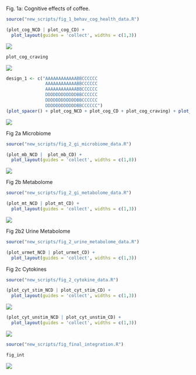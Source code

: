 <p align="justify">
<!-- README.md is generated from README.Rmd. Please edit that file -->

Fig. 1a: Cognitive effects of coffee.

``` r
source("new_scripts/fig_1_behav_cog_health_data.R")
```

``` r
(plot_cog_NCD | plot_cog_CD) + 
  plot_layout(guides = 'collect', widths = c(1,3))
```

![](README_files/figure-gfm/unnamed-chunk-2-1.svg)<!-- -->

``` r
plot_cog_craving
```

![](README_files/figure-gfm/unnamed-chunk-3-1.svg)<!-- -->

``` r
design_1 <- c("AAAAAAAAAAAABBCCCCCC
               AAAAAAAAAAAABBCCCCCC
               AAAAAAAAAAAABBCCCCCC
               DDDDDDDDDDDDBBCCCCCC
               DDDDDDDDDDDDBBCCCCCC
               DDDDDDDDDDDDBBCCCCCC")
(plot_spacer() + plot_cog_NCD + plot_cog_CD + plot_cog_craving) + plot_layout(design = design_1, guides = 'collect') & theme(legend.position = 'left')
```

![](README_files/figure-gfm/fig_1_full-1.svg)<!-- -->

Fig 2a Microbiome

``` r
source("new_scripts/fig_2_gi_microbiome_data.R")
```

``` r
(plot_mb_NCD |  plot_mb_CD) + 
  plot_layout(guides = 'collect', widths = c(1,8))
```

![](README_files/figure-gfm/unnamed-chunk-5-1.svg)<!-- -->

Fig 2b Metabolome

``` r
source("new_scripts/fig_2_gi_metabolome_data.R")
```

``` r
(plot_mt_NCD | plot_mt_CD) + 
  plot_layout(guides = 'collect', widths = c(1,3))
```

![](README_files/figure-gfm/unnamed-chunk-7-1.svg)<!-- -->

Fig 2b2 Urine Metabolome

``` r
source("new_scripts/fig_2_urine_metabolome_data.R")
```

``` r
(plot_urmet_NCD | plot_urmet_CD) + 
  plot_layout(guides = 'collect', widths = c(1,3))
```

Fig 2c Cytokines

``` r
source("new_scripts/fig_2_cytokine_data.R")
```

``` r
(plot_cyt_stim_NCD | plot_cyt_stim_CD) + 
  plot_layout(guides = 'collect', widths = c(1,3))
```

![](README_files/figure-gfm/unnamed-chunk-11-1.svg)<!-- -->

``` r
(plot_cyt_unstim_NCD | plot_cyt_unstim_CD) + 
  plot_layout(guides = 'collect', widths = c(1,3))
```

![](README_files/figure-gfm/unnamed-chunk-12-1.svg)<!-- -->

``` r
source("new_scripts/fig_final_integration.R")
```

``` r
fig_int
```

![](README_files/figure-gfm/unnamed-chunk-14-1.svg)<!-- -->
